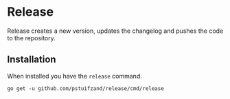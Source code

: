 # Release

Release creates a new version, updates the changelog and pushes the code to the repository.

## Installation

When installed you have the `release` command.

```shell script
go get -u github.com/pstuifzand/release/cmd/release
```

